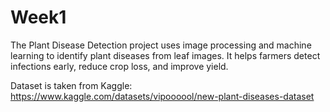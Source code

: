 # Week1
The Plant Disease Detection project uses image processing and machine learning to identify plant diseases from leaf images. It helps farmers detect infections early, reduce crop loss, and improve yield.

Dataset is taken from Kaggle:
https://www.kaggle.com/datasets/vipoooool/new-plant-diseases-dataset
